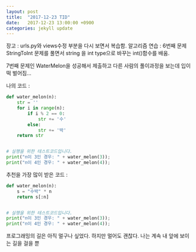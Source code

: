 ```yaml
---
layout: post
title:  "2017-12-23 TID"
date:   2017-12-23 13:00:00 +0900
categories: jekyll update
---
```

장고 : urls.py와 views수정 부분을 다시 보면서 복습함.
알고리즘 연습 : 6번째 문제 StringToInt 문제를 풀면서 string 을 int type으로 바꾸는 int()함수를 배움.

7번째 문제인 WaterMelon을 성공해서 제출하고 다른 사람의 풀이과정을 보는데 입이 떡 벌어짐...

나의 코드 :
```python
def water_melon(n):
	str = ''
	for i in range(n):
		if i % 2 == 0:
			str += '수'
		else:
			str += '박'
	return str


# 실행을 위한 테스트코드입니다.
print("n이 3인 경우: " + water_melon(3));
print("n이 4인 경우: " + water_melon(4));
```

추천을 가장 많이 받은 코드 :

```python
def water_melon(n):
    s = "수박" * n
    return s[:n]


# 실행을 위한 테스트코드입니다.
print("n이 3인 경우: " + water_melon(3));
print("n이 4인 경우: " + water_melon(4));
```

프로그래밍의 길은 아직 멀구나 싶었다.
하지만 멀어도 괜찮다. 나는 계속 내 앞에 보이는 길을 걸을 뿐
